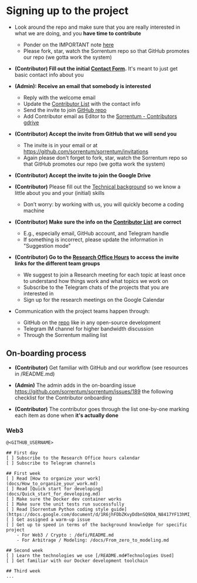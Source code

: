 # Signing up to the project

- Look around the repo and make sure that you are really interested in what we
  are doing, and you **have time to contribute**

  - Ponder on the IMPORTANT note [here](/README.md#Important)
  - Please fork, star, watch the Sorrentum repo so that GitHub promotes our repo
    (we gotta work the system)

- **(Contributor) Fill out the initial
  [Contact Form](https://docs.google.com/forms/d/e/1FAIpQLSf6IogJch1YUMSc_GfRcMIltGEEZ1xTotbRVkwZzWT7eBz_jA/viewform?usp=sf_link).**
  It's meant to just get basic contact info about you

- **(Admin): Receive an email that somebody is interested**

  - Reply with the welcome email
  - Update the
    [Contributor List](https://docs.google.com/spreadsheets/d/1eRZJaj5-1g6W7w_Ay4UhJEdtAvrTTM1V94cKj6_Vwoc/edit#gid=1253964093)
    with the contact info
  - Send the invite to join
    [GitHub repo](https://github.com/sorrentum/sorrentum/settings/access?guidance_task=)
  - Add Contributor email as Editor to the
    [Sorrentum - Contributors gdrive](https://drive.google.com/drive/u/0/folders/1LXwKpmaFWJI-887IoA50sVC8-dw_1L8I)

- **(Contributor) Accept the invite from GitHub that we will send you**

  - The invite is in your email or at
    https://github.com/sorrentum/sorrentum/invitations
  - Again please don't forget to fork, star, watch the Sorrentum repo so that
    GitHub promotes our repo (we gotta work the system)

- **(Contributor) Accept the invite to join the Google Drive**

- **(Contributor)** Please fill out the
  [Technical background](https://docs.google.com/forms/d/e/1FAIpQLScRDe4gdPi6hYElea6g5Eg_xGfVorn667lEaDIhA4kuWCCC_g/viewform?usp=sf_link)
  so we know a little about you and your (initial) skills

  - Don’t worry: by working with us, you will quickly become a coding machine

- **(Contributor) Make sure the info on the
  [Contributor List](https://docs.google.com/spreadsheets/d/1eRZJaj5-1g6W7w_Ay4UhJEdtAvrTTM1V94cKj6_Vwoc/edit#gid=1253964093)
  are correct**

  - E.g., especially email, GitHub account, and Telegram handle
  - If something is incorrect, please update the information in "Suggestion
    mode"

- **(Contributor) Go to the
  [Research Office Hours](https://docs.google.com/document/d/1bR5Xe_pSOqa2wReySsHrHPVz9zatx-QWDzvfsADDW3I/edit)
  to access the invite links for the different team groups**

  - We suggest to join a Research meeting for each topic at least once to
    understand how things work and what topics we work on
  - Subscribe to the Telegram chats of the projects that you are interested in
  - Sign up for the research meetings on the Google Calendar

- Communication with the project teams happen through:

  - GitHub on the [repo](https://github.com/sorrentum/sorrentum) like in any
    open-source development
  - Telegram IM channel for higher bandwidth discussion
  - Through the Sorrentum mailing list

## On-boarding process

- **(Contributor)** Get familiar with GitHub and our workflow (see resources in /README.md)

- **(Admin)** The admin adds in the on-boarding issue
  https://github.com/sorrentum/sorrentum/issues/189 the following checklist for
  the Contributor onboarding

- **(Contributor)** The contributor goes through the list one-by-one marking each item as done
  when **it's actually done**

### Web3

```
@<GITHUB_USERNAME>

## First day
[ ] Subscribe to the Research Office hours calendar
[ ] Subscribe to Telegram channels

## First week
[ ] Read [How to organize your work](docs/How_to_organize_your_work.md)
[ ] Read [Quick start for developing](docs/Quick_start_for_developing.md)
[ ] Make sure the Docker dev container works
[ ] Make sure the unit tests run successfully
[ ] Read [Sorrentum Python coding style guide](https://docs.google.com/document/d/1R6jhFDbZKvyDdbnSQ9DA_N8417YF13hMI_Uw4quO4Xk)
[ ] Get assigned a warm-up issue
[ ] Get up to speed in terms of the background knowledge for specific project
    - For Web3 / Crypto : /defi/README.md
    - For Arbitrage / Modeling: /docs/From_zero_to_modeling.md

## Second week
[ ] Learn the technologies we use [/README.md#Technologies Used]
[ ] Get familiar with our Docker development toolchain

## Third week
...
```
